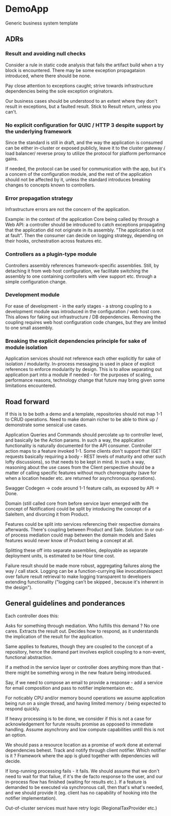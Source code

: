 # DemoApp
Generic business system template

## ADRs
### Result and avoiding null checks
Consider a rule in static code analysis that fails the artifact build when a try
block is encountered. 
There may be some exception propagataion introduced, where there should be none.

Pay close attention to exceptions caught; strive towards infrastructure dependencies
being the sole exception originators.

Our business cases should be understood to an extent
where they don't result in exceptions, but a faulted result. Stick to Result return, unless you can't.

### No explicit configuration for QUIC / HTTP 3 despite support by the underlying framework
Since the standard is still in draft, and the way the application is consumed can be either in-cluster or exposed publicly,
leave it to the cluster gateway / load balancer/ reverse proxy to utilize the protocol for platform performance gains.

If needed, the protocol can be used for communication with the app, but it's a concern of the configuration module, 
and the rest of the application should not be affected by it, unless the standard introduces breaking changes to concepts known to controllers.

### Error propagation strategy
Infrastructure errors are not the concern of the application.

Example: in the context of the application Core being called by through a Web API: a controller should be introduced
to catch exceptions propagating that the application did not originate in its assembly.
"The application is not at fault".
Then the consumer can decide on logging strategy, depending on their hooks, orchestration across features etc.

### Controllers as a plugin-type module
Controllers assembly references framework-specific assemblies.
Still, by detaching it from web host configuration, we facilitate switching the assembly
to one containing controllers with view support etc. through a simple configuration change.

### Development module
For ease of development - in the early stages - a strong coupling to a development module
was introduced in the configuration / web host core.
This allows for faking out infrastructure / DB dependencies.
Removing the coupling requires web host configuration code changes, but they are limited 
to one small assembly.

### Breaking the explicit dependencies principle for sake of module isolation
Application services should not reference each other explicitly for sake of isolation / modularity.
In-process messaging is used in place of explicit references to enforce modularity by design.
This is to allow separating out application part into a module if needed - for the purposes of scaling,
performance reasons, technology change that future may bring given some limitations encountered.

## Road forward

If this is to be both a demo and a template, repositories should not map 1-1 to CRUD operations. Need to make domain richer to be able to think up / demonstrate some sensical use cases.

Application Queries and Commands should percolate up to controller level, and basically be the Action params.
In such a way, the application functionality is naturally documented for the API consumer.
Controller action maps to a feature invoked 1-1.
Some clients don't support that (GET requests basically requiring a body - REST levels of maturity and other such lofty discussions), so that needs to be kept in mind.
In such a way, reasoning about the use cases from the Client perspective should be a matter of calling specific features without much choreography
(save for when a location header etc. are returned for asynchronous operations).

Swagger Codegen -> code around 1-1 feature calls, as exposed by API -> Done.

Domain (still called core from before service layer emerged with the concept of Notification) could be split by intoducing the concept of a SaleItem, and divorcing it from Product.

Features could be split into services referencing their respective domains afterwards.
There's coupling between Product and Sale.
Solution: in or out-of process mediation could map between the domain models
and Sales features would never know of Product being a concept at all.

Splitting these off into separate assemblies, deployable as separate deployment units, is estimated to be Hour time cost.

Failure result should be made more robust, aggregating failures along the way / call stack. Logging can be a function-currying like invocation/aspect
over failure result retrieval to make logging transparent to developers extending functionality ("logging can't be skipped , because it's inherent in the design").

## General guidelines and ponderances
Each controller does this:

Asks for something through mediation. Who fulfills this demand ? No one cares.
Extracts the result out.
Decides how to respond, as it understands the implication of the result for the application.

Same applies to features, though they are coupled to the concept of a repository, hence the demand part involves explicit coupling to a non-event, functional abstraction.

If a method in the service layer or controller does anything more than that - there might be something wrong in the new feature being introduced.

Say, if we need to compose an email to provide a response - add a service for email composition and pass to notifier implementaion etc.

For noticably CPU and/or memory bound operations we assume application being run on a single thread, and having limited memory / being expected to respond quickly.

If heavy processing is to be done, we consider if this is not a case for acknowledgement for furute results promise as opposed to immediate handling. 
Assume asynchrony and low compute capabilities untill this is not an option.

We should pass a resource location as a promise of work done at external dependencies behest. 
Track and notify through client notifier. Which notifier is it ? Framework where the app is glued together with dependencies will decide.

If long-running processing fails - it fails. We should assume that we don't need to wait for that failue, if it's the de facto response to the user, and our in-process flow has finished (waiting for results etc.).
If a feature is demanded to be executed via synchronous call, then that's what's needed, and we should provide it (eg. client has no capability of hooking into the notifier implementation).

 Out-of-cluster services must have retry logic (RegionalTaxProvider etc.)

